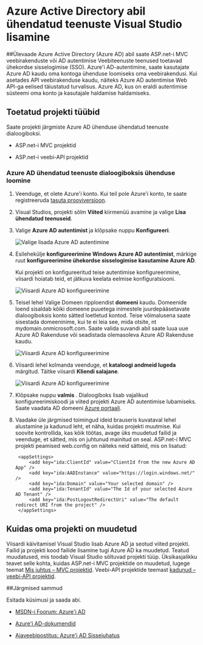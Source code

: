 <properties 
   pageTitle="Azure Active Directory lisamise ühendatud teenuste kasutamisel Visual Studio | Microsoft Azure'i"
   description="Lisa Azure Active Directory Visual Studio ühendatud teenuste lisamine dialoogiboksi kaudu"
   services="visual-studio-online"
   documentationCenter="na"
   authors="TomArcher"
   manager="douge"
   editor="" />
<tags 
   ms.service="active-directory"
   ms.devlang="multiple"
   ms.topic="article"
   ms.tgt_pltfrm="na"
   ms.workload="na"
   ms.date="08/15/2016"
   ms.author="tarcher" />

# <a name="adding-an-azure-active-directory-by-using-connected-services-in-visual-studio"></a>Azure Active Directory abil ühendatud teenuste Visual Studio lisamine 

##<a name="overview"></a>Ülevaade
Azure Active Directory (Azure AD) abil saate ASP.net-i MVC veebirakenduste või AD autentimise Veebiteenuste teenused toetavad ühekordse sisselogimise (SSO). Azure'i AD-autentimine, saate kasutajate Azure AD kaudu oma kontoga ühenduse loomiseks oma veebirakendusi. Kui asetades API veebirakenduse kaudu, näiteks Azure AD autentimise Web API-ga eelised täiustatud turvalisus. Azure AD, kus on eraldi autentimise süsteemi oma konto ja kasutajale haldamise haldamiseks.

## <a name="supported-project-types"></a>Toetatud projekti tüübid

Saate projekti järgmiste Azure AD ühenduse ühendatud teenuste dialoogiboksi.

- ASP.net-i MVC projektid

- ASP.net-i veebi-API projektid


### <a name="connect-to-azure-ad-using-the-connected-services-dialog"></a>Azure AD ühendatud teenuste dialoogiboksis ühenduse loomine

1. Veenduge, et olete Azure'i konto. Kui teil pole Azure'i konto, te saate registreeruda [tasuta prooviversioon](http://go.microsoft.com/fwlink/?LinkId=518146).

1. Visual Studios, projekti sõlm **Viited** kiirmenüü avamine ja valige **Lisa ühendatud teenuseid**.
1. Valige **Azure AD autentimist** ja klõpsake nuppu **Konfigureeri**.

    ![Valige lisada Azure AD autentimine](./media/vs-azure-tools-connected-services-add-active-directory/connected-services-add-active-directory.png)

1. Esilehekülje **konfigureerimine Windows Azure AD autentimist**, märkige ruut **konfigureerimine ühekordse sisselogimise kasutamine Azure AD**.

    Kui projekti on konfigureeritud teise autentimise konfigureerimine, viisardi hoiatab teid, et jätkuva keelata eelmise konfiguratsiooni.

    ![Viisardi Azure AD konfigureerimine](./media/vs-azure-tools-connected-services-add-active-directory/configure-azure-ad-wizard-1.png)

1.  Teisel lehel Valige Domeen ripploendist **domeeni** kaudu. Domeenide loend sisaldab kõiki domeene puuetega inimestele juurdepääsetavate dialoogiboksis konto sätted loetletud kontod. Teise võimalusena saate sisestada domeeninime, kui te ei leia see, mida otsite, nt mydomain.onmicrosoft.com. Saate valida suvandi abil saate luua uue Azure AD Rakenduse või seadistada olemasoleva Azure AD Rakenduse kaudu. 

    ![Viisardi Azure AD konfigureerimine](./media/vs-azure-tools-connected-services-add-active-directory/configure-azure-ad-wizard-2.png)


1. Viisardi lehel kolmanda veenduge, et **kataloogi andmeid lugeda** märgitud. Täitke viisardi **Kliendi salajane**. 

    ![Viisardi Azure AD konfigureerimine](./media/vs-azure-tools-connected-services-add-active-directory/configure-azure-ad-wizard-3.png)

1. Klõpsake nuppu **valmis** . Dialoogiboks lisab vajalikud konfigureerimiskoodi ja viited projekti Azure AD autentimise lubamiseks. Saate vaadata AD domeeni [Azure portaali](http://go.microsoft.com/fwlink/p/?LinkID=525040).

1. Vaadake üle järgmised toimingud ideid brauseris kuvataval lehel alustamine ja kadunud leht, et näha, kuidas projekti muutmise. Kui soovite kontrollida, kas kõik töötas, avage üks muudetud failid ja veenduge, et sätted, mis on juhtunud mainitud on seal. ASP.net-i MVC projekti peamised web.config on näiteks neid sätteid, mis on lisatud:

        <appSettings> 
            <add key="ida:ClientId" value="ClientId from the new Azure AD App" />
            <add key="ida:AADInstance" value="https://login.windows.net/" />
            <add key="ida:Domain" value="Your selected domain" />
            <add key="ida:TenantId" value="The Id of your selected Azure AD Tenant" />
            <add key="ida:PostLogoutRedirectUri" value="The default redirect URI from the project" />
        </appSettings>

## <a name="how-your-project-is-modified"></a>Kuidas oma projekti on muudetud

Viisardi käivitamisel Visual Studio lisab Azure AD ja seotud viited projekti. Failid ja projekti kood failide lisamine tugi Azure AD ka muudetud. Teatud muudatused, mis toodab Visual Studio sõltuvad projekti tüüp. Üksikasjalikku teavet selle kohta, kuidas ASP.net-i MVC projektide on muudetud, lugege teemat [Mis juhtus – MVC projektid](http://go.microsoft.com/fwlink/p/?LinkID=513809). Veebi-API projektide teemast [kadunud – veebi-API projektid](http://go.microsoft.com/fwlink/p/?LinkId=513810).

##<a name="next-steps"></a>Järgmised sammud

Esitada küsimusi ja saada abi.

 - [MSDN-i Foorum: Azure'i AD](https://social.msdn.microsoft.com/forums/azure/home?forum=WindowsAzureAD)

 - [Azure'i AD-dokumendid](https://azure.microsoft.com/documentation/services/active-directory/)

 - [Ajaveebipostitus: Azure'i AD Sissejuhatus](http://blogs.msdn.com/b/brunoterkaly/archive/2014/03/03/introduction-to-windows-azure-active-directory.aspx)

